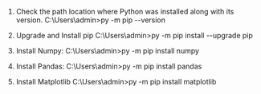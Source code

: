 1. Check the path location where Python was installed along with its version.
C:\Users\admin>py -m pip --version

3. Upgrade and Install pip
C:\Users\admin>py -m pip install --upgrade pip

5. Install Numpy:
C:\Users\admin>py -m pip install numpy

7. Install Pandas:
C:\Users\admin>py -m pip install pandas

9. Install Matplotlib
C:\Users\admin>py -m pip install matplotlib

